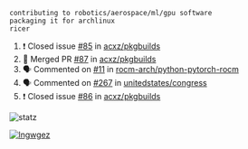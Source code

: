 ```
contributing to robotics/aerospace/ml/gpu software
packaging it for archlinux
ricer
```

<!--START_SECTION:activity-->
1. ❗️ Closed issue [#85](https://github.com/acxz/pkgbuilds/issues/85) in [acxz/pkgbuilds](https://github.com/acxz/pkgbuilds)
2. 🎉 Merged PR [#87](https://github.com/acxz/pkgbuilds/pull/87) in [acxz/pkgbuilds](https://github.com/acxz/pkgbuilds)
3. 🗣 Commented on [#11](https://github.com/rocm-arch/python-pytorch-rocm/issues/11) in [rocm-arch/python-pytorch-rocm](https://github.com/rocm-arch/python-pytorch-rocm)
4. 🗣 Commented on [#267](https://github.com/unitedstates/congress/issues/267) in [unitedstates/congress](https://github.com/unitedstates/congress)
5. ❗️ Closed issue [#86](https://github.com/acxz/pkgbuilds/issues/86) in [acxz/pkgbuilds](https://github.com/acxz/pkgbuilds)
<!--END_SECTION:activity-->


![statz](https://github-readme-stats.vercel.app/api?username=acxz&include_all_commits=true&show_icons=true)

[![lngwgez](https://github-readme-stats.vercel.app/api/top-langs/?username=acxz&layout=compact)](https://github.com/acxz/github-readme-stats)


<!--
**acxz/acxz** is a ✨ _special_ ✨ repository because its `README.md` (this file) appears on your GitHub profile.

Here are some ideas to get you started:

- 🔭 I’m currently working on ...
- 🌱 I’m currently learning ...
- 👯 I’m looking to collaborate on ...
- 🤔 I’m looking for help with ...
- 💬 Ask me about ...
- 📫 How to reach me: ...
- 😄 Pronouns: ...
- ⚡ Fun fact: ...
-->
